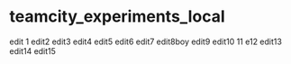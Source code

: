 # teamcity_experiments_local
edit 1
edit2
edit3
edit4
edit5
edit6
edit7
edit8boy
edit9
edit10
11
e12
edit13
edit14
edit15
